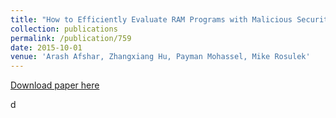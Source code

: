```yaml
---
title: "How to Efficiently Evaluate RAM Programs with Malicious Security"
collection: publications
permalink: /publication/759
date: 2015-10-01
venue: 'Arash Afshar, Zhangxiang Hu, Payman Mohassel, Mike Rosulek'
---
```


[Download paper here](http://zhangxianghu.github.io/files/759.pdf)

d